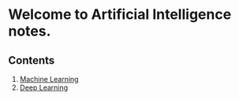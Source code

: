 # Welcome to Artificial Intelligence notes.

## Contents

1. [Machine Learning](machine_learning/index.md)
2. [Deep Learning](deep_learning/index.md)
